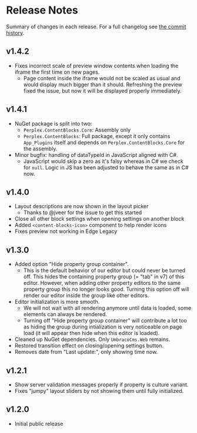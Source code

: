 # Release Notes

Summary of changes in each release. For a full changelog see [the commit history](https://github.com/PerplexDigital/Perplex.ContentBlocks/commits/master).

## v1.4.2

-   Fixes incorrect scale of preview window contents when loading the iframe the first time on new pages.
    -   Page content inside the iframe would not be scaled as usual and would display much bigger than it should. Refreshing the preview fixed the issue, but now it will be displayed properly immediately.

## v1.4.1

-   NuGet package is split into two:
    -   `Perplex.ContentBlocks.Core`: Assembly only
    -   `Perplex.ContentBlocks`: Full package, except it only contains `App_Plugins` itself and depends on `Perplex.ContentBlocks.Core` for the assembly.
-   Minor bugfix: handling of dataTypeId in JavaScript aligned with C#.
    -   JavaScript would skip a zero as it's falsy whereas in C# we check for `null`. Logic in JS has been adjusted to behave the same as in C# now.

## v1.4.0

-   Layout descriptions are now shown in the layout picker
    -   Thanks to @jveer for the issue to get this started
-   Close all other block settings when opening settings on another block
-   Added `<content-blocks-icon>` component to help render icons
-   Fixes preview not working in Edge Legacy

## v1.3.0

-   Added option "Hide property group container".
    -   This is the default behavior of our editor but could never be turned off. This hides the containing property group (= "tab" in v7) of this editor. However, when adding other property editors to the same property group this no longer looks good. Turning this option off will render our editor inside the group like other editors.
-   Editor initialization is more smooth.
    -   We will not wait with all rendering anymore until data is loaded, some elements can always be rendered.
    -   Turning off "Hide property group container" will contribute a lot too as hiding the group during intialization is very noticeable on page load (it will appear then hide when this editor is loaded).
-   Cleaned up NuGet dependencies. Only `UmbracoCms.Web` remains.
-   Restored transition effect on closing/opening settings button.
-   Removes date from "Last update:", only showing time now.

## v1.2.1

-   Show server validation messages properly if property is culture variant.
-   Fixes "jumpy" layout sliders by not showing them until fully initialized.

## v1.2.0

-   Initial public release
